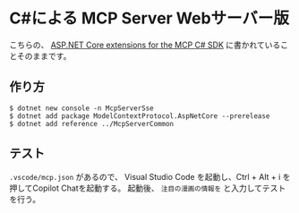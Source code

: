 # C#による MCP Server Webサーバー版

こちらの、 [ASP.NET Core extensions for the MCP C# SDK](https://github.com/modelcontextprotocol/csharp-sdk/blob/main/src/ModelContextProtocol.AspNetCore/README.md) に書かれていることそのままです。

## 作り方

```shell
$ dotnet new console -n McpServerSse
$ dotnet add package ModelContextProtocol.AspNetCore --prerelease
$ dotnet add reference ../McpServerCommon
```

## テスト

`.vscode/mcp.json` があるので、 Visual Studio Code を起動し、Ctrl + Alt + i を押してCopilot Chatを起動する。
起動後、 `注目の漫画の情報を` と入力してテストを行う。
